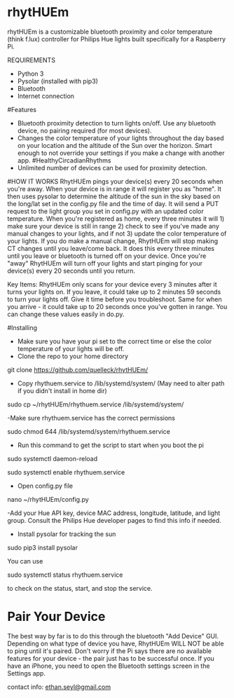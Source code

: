# rhytHUEm

rhytHUEm is a customizable bluetooth proximity and color temperature (think f.lux) controller for Philips Hue lights built specifically for a Raspberry Pi. 

REQUIREMENTS
- Python 3
- Pysolar (installed with pip3)
- Bluetooth
- Internet connection

#Features
- Bluetooth proximity detection to turn lights on/off. Use any bluetooth device, no pairing required (for most devices).
- Changes the color temperature of your lights throughout the day based on your location and the altitude of the Sun over the horizon. Smart enough to not override your settings if you make a change with another app. #HealthyCircadianRhythms
- Unlimited number of devices can be used for proximity detection.


#HOW IT WORKS
RhytHUEm pings your device(s) every 20 seconds when you're away. When your device is in range it will register you as "home". It then uses pysolar to determine the altitude of the sun in the sky based on the long/lat set in the config.py file and the time of day. It will send a PUT request to the light group you set in config.py with an updated color temperature. When you're registered as home, every three minutes it will 1) make sure your device is still in range 2) check to see if you've made any manual changes to your lights, and if not 3) update the color temperature of your lights. If you do make a manual change, RhytHUEm will stop making CT changes until you leave/come back. It does this every three minutes until you leave or bluetooth is turned off on your device. Once you're "away" RhytHUEm will turn off your lights and start pinging for your device(s) every 20 seconds until you return.

Key Items: RhytHUEm only scans for your device every 3 minutes after it turns your lights on. If you leave, it could take up to 2 minutes 59 seconds to turn your lights off. Give it time before you troubleshoot. Same for when you arrive - it could take up to 20 seconds once you've gotten in range. You can change these values easily in do.py.

#Installing
- Make sure you have your pi set to the correct time or else the color temperature of your lights will be off.
- Clone the repo to your home directory 

git clone https://github.com/quelleck/rhytHUEm/
- Copy rhythuem.service to /lib/systemd/system/ (May need to alter path if you didn't install in home dir)

sudo cp ~/rhytHUEm/rhythuem.service /lib/systemd/system/

-Make sure rhythuem.service has the correct permissions

sudo chmod 644 /lib/systemd/system/rhythuem.service
- Run this command to get the script to start when you boot the pi 

sudo systemctl daemon-reload

sudo systemctl enable rhythuem.service
- Open config.py file 

nano ~/rhytHUEm/config.py

-Add your Hue API key, device MAC address, longitude, latitude, and light group. Consult the Philips Hue developer pages to find this info if needed.


- Install pysolar for tracking the sun


sudo pip3 install pysolar


You can use 

sudo systemctl status rhythuem.service

to check on the status, start, and stop the service.

# Pair Your Device
The best way by far is to do this through the bluetooth "Add Device" GUI. Depending on what type of device you have, RhytHUEm WILL NOT be able to ping until it's paired. Don't worry if the Pi says there are no available features for your device - the pair just has to be successful once. If you have an iPhone, you need to open the Bluetooth settings screen in the Settings app.

contact info: ethan.seyl@gmail.com
